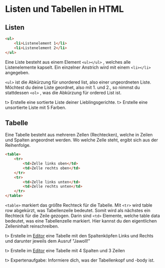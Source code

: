 # Listen und Tabellen in HTML

## Listen

```html
<ul>
	<li>Listenelement 1</li>
	<li>Listenelement 2</li>
</ul>
```

Eine Liste besteht aus einem Element `<ul></ul>` , welches alle Listenelemente kapselt. Ein einzelner Anstrich wird mit einem `<li></li>` angegeben.

`<ul>` ist die Abkürzung für unordered list, also einer ungeordneten Liste. Möchtest du deine Liste geordnet, also mit 1. und 2., so nimmst du stattdessen `<ol>` , was die Abkürzung für ordered List ist.

t> Erstelle eine sortierte Liste deiner Lieblingsgerichte. 
t> Erstelle eine unsortierte Liste mit 5 Farben.

## Tabelle

Eine Tabelle besteht aus mehreren Zellen (Rechtecken), welche in Zeilen und Spalten angeordnet werden. Wo welche Zelle steht, ergibt sich aus der Reihenfolge.

```html
<table>
	<tr>
		<td>Zelle links oben</td>
		<td>Zelle rechts oben</td>
	</tr>
	<tr>
		<td>Zelle links unten</td>
		<td>Zelle rechts unten</td>
	</tr>
</table>
```

`<table>` markiert das größte Rechteck für die Tabelle. Mit `<tr>` wird table row abgekürzt, was Tabellenzeile bedeutet. Somit wird als nächstes ein Rechteck für die Zeile gezogen. Darin sind `<td>` Elemente, welche table data bedeutet, was eine Tabellenzelle markiert. Hier kannst du den eigentlichen Zelleninhalt reinschreiben.

t> Erstelle im [Editor](https://apps.wi-wissen.de/html-css-js-editor/) eine Tabelle mit den Spaltenköpfen Links und Rechts und darunter jeweils dem Ausruf "Jawoll!"

t> Erstelle im [Editor](https://apps.wi-wissen.de/html-css-js-editor/) eine Tabelle mit 4 Spalten und 3 Zeilen

t> Expertenaufgabe: Informiere dich, was der Tabellenkopf und -body ist.